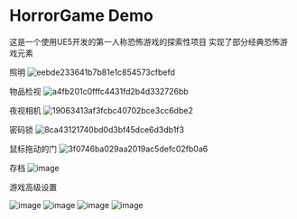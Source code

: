# HorrorGame Demo
这是一个使用UE5开发的第一人称恐怖游戏的探索性项目
实现了部分经典恐怖游戏元素

照明
![eebde233641b7b81e1c854573cfbefd](https://github.com/user-attachments/assets/a8f91fc1-4e7b-44c6-ac1f-f5e2a57f987e)

物品检视
![a4fb201c0fffc4431fd2b4d332726bb](https://github.com/user-attachments/assets/69b606c9-0b99-4da1-bd8b-cc5413ca1e4f)

夜视相机
![19063413af3fcbc40702bce3cc6dbe2](https://github.com/user-attachments/assets/237d204c-55a4-4932-a402-afcfe31dfcf4)

密码锁
![8ca43121740bd0d3bf45dce6d3db1f3](https://github.com/user-attachments/assets/b8b5f573-9311-4b6d-8a36-9c1f7e673a60)

鼠标拖动的门
![3f0746ba029aa2019ac5defc02fb0a6](https://github.com/user-attachments/assets/b68475f4-af94-4b33-932e-e94a55e67c6a)

存档
![image](https://github.com/user-attachments/assets/905cfc78-6e05-485f-bf92-6261ea37ddcd)

游戏高级设置

![image](https://github.com/user-attachments/assets/3620154e-f59c-4d32-92fb-90c2117e3f08)
![image](https://github.com/user-attachments/assets/19898009-1f52-4f31-b2bd-3296028f23c2)
![image](https://github.com/user-attachments/assets/b87e4a8c-0b0e-488a-8add-0057a3e94a35)
![image](https://github.com/user-attachments/assets/4f4f5b69-ccb4-4702-927e-bb626003f1fa)
